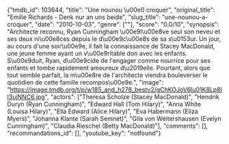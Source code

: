 {"tmdb_id": 103644, "title": "Une nounou \u00e0 croquer", "original_title": "Emilie Richards - Denk nur an uns beide", "slug_title": "une-nounou-a-croquer", "date": "2010-10-03", "genre": [""], "score": "0.0/10", "synopsis": "Architecte reconnu, Ryan Cunningham \u00e9l\u00e8ve seul son neveu et ses deux ni\u00e8ces depuis le d\u00e9c\u00e8s de sa s\u0153ur. Un jour, au cours d'une soir\u00e9e, il fait la connaissance de Stacey MacDonald, une jeune femme ayant un v\u00e9ritable don avec les enfants. S\u00e9duit, Ryan, d\u00e9cide de l'engager comme nourrice pour ses enfants et tombe rapidement amoureux d\u2019elle. Pourtant, alors que tout semble parfait, la m\u00e8re de l'architecte viendra bouleverser le quotidien de cette famille recompos\u00e9e.", "image": "https://image.tmdb.org/t/p/w185_and_h278_bestv2/gChKOJoV6lu01K8Lp8II3ujNNC6.jpg", "actors": ["Theresa Scholze (Stacey MacDonald)", "Hendrik Duryn (Ryan Cunningham)", "Edward Hall (Tom Hilary)", "Anna White (Louisa Hilary)", "Ella Edward (Alice Hilary)", "Eva Habermann (Eliza Myers)", "Johanna Klante (Sarah Semnet)", "Gila von Weitershausen (Evelyn Cunningham)", "Claudia Rieschel (Betty MacDonald)"], "comments": [], "recommandations_id": [], "youtube_key": "notfound"}